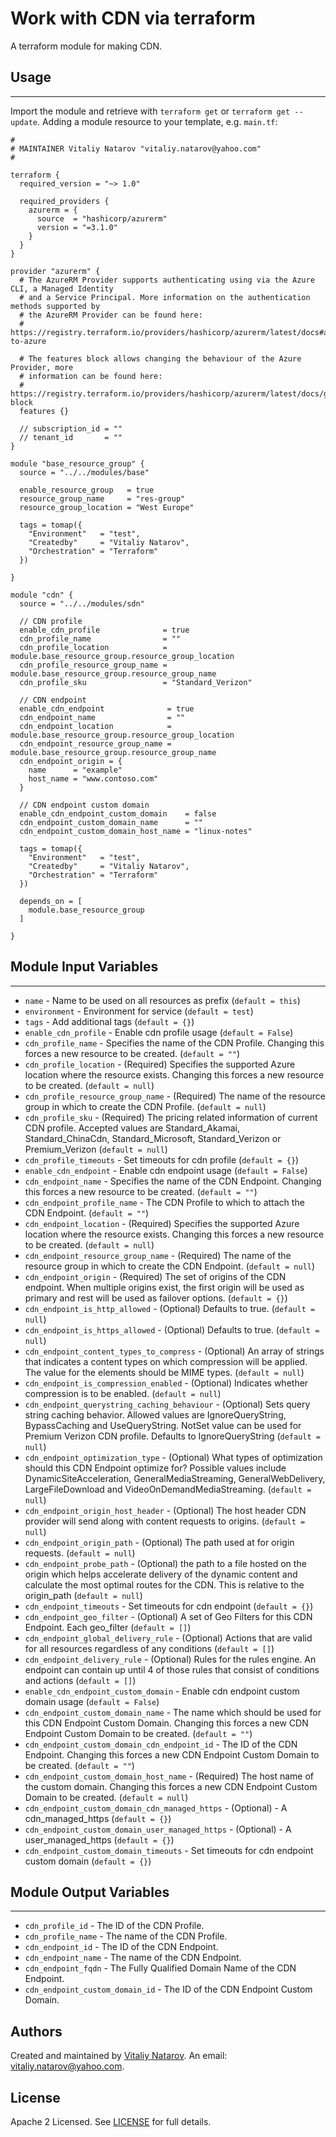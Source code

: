 # Work with CDN via terraform

A terraform module for making CDN.


## Usage
----------------------
Import the module and retrieve with ```terraform get``` or ```terraform get --update```. Adding a module resource to your template, e.g. `main.tf`:

```
#
# MAINTAINER Vitaliy Natarov "vitaliy.natarov@yahoo.com"
#

terraform {
  required_version = "~> 1.0"

  required_providers {
    azurerm = {
      source  = "hashicorp/azurerm"
      version = "=3.1.0"
    }
  }
}

provider "azurerm" {
  # The AzureRM Provider supports authenticating using via the Azure CLI, a Managed Identity
  # and a Service Principal. More information on the authentication methods supported by
  # the AzureRM Provider can be found here:
  # https://registry.terraform.io/providers/hashicorp/azurerm/latest/docs#authenticating-to-azure

  # The features block allows changing the behaviour of the Azure Provider, more
  # information can be found here:
  # https://registry.terraform.io/providers/hashicorp/azurerm/latest/docs/guides/features-block
  features {}

  // subscription_id = ""
  // tenant_id       = ""
}

module "base_resource_group" {
  source = "../../modules/base"

  enable_resource_group   = true
  resource_group_name     = "res-group"
  resource_group_location = "West Europe"

  tags = tomap({
    "Environment"   = "test",
    "Createdby"     = "Vitaliy Natarov",
    "Orchestration" = "Terraform"
  })

}

module "cdn" {
  source = "../../modules/sdn"

  // CDN profile
  enable_cdn_profile              = true
  cdn_profile_name                = ""
  cdn_profile_location            = module.base_resource_group.resource_group_location
  cdn_profile_resource_group_name = module.base_resource_group.resource_group_name
  cdn_profile_sku                 = "Standard_Verizon"

  // CDN endpoint
  enable_cdn_endpoint              = true
  cdn_endpoint_name                = ""
  cdn_endpoint_location            = module.base_resource_group.resource_group_location
  cdn_endpoint_resource_group_name = module.base_resource_group.resource_group_name
  cdn_endpoint_origin = {
    name      = "example"
    host_name = "www.contoso.com"
  }

  // CDN endpoint custom domain
  enable_cdn_endpoint_custom_domain    = false
  cdn_endpoint_custom_domain_name      = ""
  cdn_endpoint_custom_domain_host_name = "linux-notes"

  tags = tomap({
    "Environment"   = "test",
    "Createdby"     = "Vitaliy Natarov",
    "Orchestration" = "Terraform"
  })

  depends_on = [
    module.base_resource_group
  ]

}
```

## Module Input Variables
----------------------
- `name` - Name to be used on all resources as prefix (`default = this`)
- `environment` - Environment for service (`default = test`)
- `tags` - Add additional tags (`default = {}`)
- `enable_cdn_profile` - Enable cdn profile usage (`default = False`)
- `cdn_profile_name` - Specifies the name of the CDN Profile. Changing this forces a new resource to be created. (`default = ""`)
- `cdn_profile_location` - (Required) Specifies the supported Azure location where the resource exists. Changing this forces a new resource to be created. (`default = null`)
- `cdn_profile_resource_group_name` - (Required) The name of the resource group in which to create the CDN Profile. (`default = null`)
- `cdn_profile_sku` - (Required) The pricing related information of current CDN profile. Accepted values are Standard_Akamai, Standard_ChinaCdn, Standard_Microsoft, Standard_Verizon or Premium_Verizon (`default = null`)
- `cdn_profile_timeouts` - Set timeouts for cdn profile (`default = {}`)
- `enable_cdn_endpoint` - Enable cdn endpoint usage (`default = False`)
- `cdn_endpoint_name` - Specifies the name of the CDN Endpoint. Changing this forces a new resource to be created. (`default = ""`)
- `cdn_endpoint_profile_name` - The CDN Profile to which to attach the CDN Endpoint. (`default = ""`)
- `cdn_endpoint_location` - (Required) Specifies the supported Azure location where the resource exists. Changing this forces a new resource to be created. (`default = null`)
- `cdn_endpoint_resource_group_name` - (Required) The name of the resource group in which to create the CDN Endpoint. (`default = null`)
- `cdn_endpoint_origin` - (Required) The set of origins of the CDN endpoint. When multiple origins exist, the first origin will be used as primary and rest will be used as failover options. (`default = {}`)
- `cdn_endpoint_is_http_allowed` - (Optional) Defaults to true. (`default = null`)
- `cdn_endpoint_is_https_allowed` - (Optional) Defaults to true. (`default = null`)
- `cdn_endpoint_content_types_to_compress` - (Optional) An array of strings that indicates a content types on which compression will be applied. The value for the elements should be MIME types. (`default = null`)
- `cdn_endpoint_is_compression_enabled` - (Optional) Indicates whether compression is to be enabled. (`default = null`)
- `cdn_endpoint_querystring_caching_behaviour` - (Optional) Sets query string caching behavior. Allowed values are IgnoreQueryString, BypassCaching and UseQueryString. NotSet value can be used for Premium Verizon CDN profile. Defaults to IgnoreQueryString (`default = null`)
- `cdn_endpoint_optimization_type` - (Optional) What types of optimization should this CDN Endpoint optimize for? Possible values include DynamicSiteAcceleration, GeneralMediaStreaming, GeneralWebDelivery, LargeFileDownload and VideoOnDemandMediaStreaming. (`default = null`)
- `cdn_endpoint_origin_host_header` - (Optional) The host header CDN provider will send along with content requests to origins. (`default = null`)
- `cdn_endpoint_origin_path` - (Optional) The path used at for origin requests. (`default = null`)
- `cdn_endpoint_probe_path` - (Optional) the path to a file hosted on the origin which helps accelerate delivery of the dynamic content and calculate the most optimal routes for the CDN. This is relative to the origin_path (`default = null`)
- `cdn_endpoint_timeouts` - Set timeouts for cdn endpoint (`default = {}`)
- `cdn_endpoint_geo_filter` - (Optional) A set of Geo Filters for this CDN Endpoint. Each geo_filter (`default = []`)
- `cdn_endpoint_global_delivery_rule` - (Optional) Actions that are valid for all resources regardless of any conditions (`default = []`)
- `cdn_endpoint_delivery_rule` - (Optional) Rules for the rules engine. An endpoint can contain up until 4 of those rules that consist of conditions and actions (`default = []`)
- `enable_cdn_endpoint_custom_domain` - Enable cdn endpoint custom domain usage (`default = False`)
- `cdn_endpoint_custom_domain_name` - The name which should be used for this CDN Endpoint Custom Domain. Changing this forces a new CDN Endpoint Custom Domain to be created. (`default = ""`)
- `cdn_endpoint_custom_domain_cdn_endpoint_id` - The ID of the CDN Endpoint. Changing this forces a new CDN Endpoint Custom Domain to be created. (`default = ""`)
- `cdn_endpoint_custom_domain_host_name` - (Required) The host name of the custom domain. Changing this forces a new CDN Endpoint Custom Domain to be created. (`default = null`)
- `cdn_endpoint_custom_domain_cdn_managed_https` - (Optional) - A cdn_managed_https (`default = {}`)
- `cdn_endpoint_custom_domain_user_managed_https` - (Optional) - A user_managed_https (`default = {}`)
- `cdn_endpoint_custom_domain_timeouts` - Set timeouts for cdn endpoint custom domain (`default = {}`)

## Module Output Variables
----------------------
- `cdn_profile_id` - The ID of the CDN Profile.
- `cdn_profile_name` - The name of the CDN Profile.
- `cdn_endpoint_id` - The ID of the CDN Endpoint.
- `cdn_endpoint_name` - The name of the CDN Endpoint.
- `cdn_endpoint_fqdn` - The Fully Qualified Domain Name of the CDN Endpoint.
- `cdn_endpoint_custom_domain_id` - The ID of the CDN Endpoint Custom Domain.


## Authors

Created and maintained by [Vitaliy Natarov](https://github.com/SebastianUA). An email: [vitaliy.natarov@yahoo.com](vitaliy.natarov@yahoo.com).

## License

Apache 2 Licensed. See [LICENSE](https://github.com/SebastianUA/terraform/blob/master/LICENSE) for full details.

